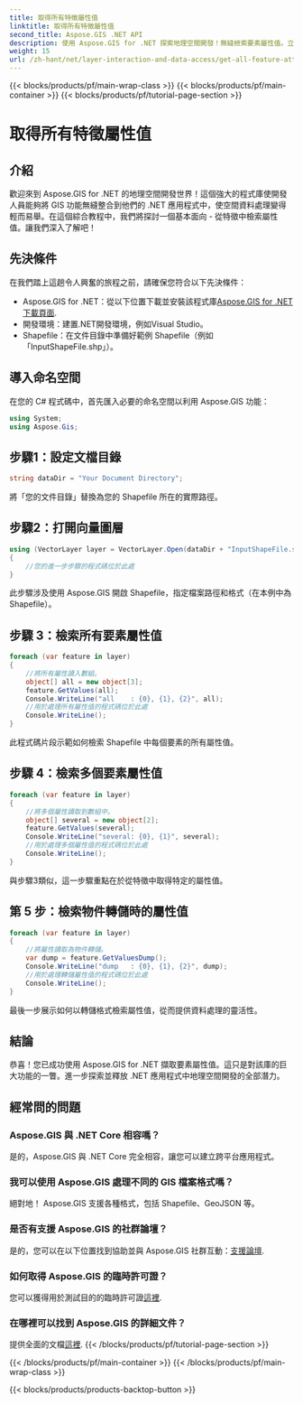 ```yaml
---
title: 取得所有特徵屬性值
linktitle: 取得所有特徵屬性值
second_title: Aspose.GIS .NET API
description: 使用 Aspose.GIS for .NET 探索地理空間開發！無縫檢索要素屬性值。立即下載，體驗空間程式設計冒險。
weight: 15
url: /zh-hant/net/layer-interaction-and-data-access/get-all-feature-attribute-values/
---
```


{{< blocks/products/pf/main-wrap-class >}}
{{< blocks/products/pf/main-container >}}
{{< blocks/products/pf/tutorial-page-section >}}

# 取得所有特徵屬性值

## 介紹
歡迎來到 Aspose.GIS for .NET 的地理空間開發世界！這個強大的程式庫使開發人員能夠將 GIS 功能無縫整合到他們的 .NET 應用程式中，使空間資料處理變得輕而易舉。在這個綜合教程中，我們將探討一個基本面向 - 從特徵中檢索屬性值。讓我們深入了解吧！
## 先決條件
在我們踏上這趟令人興奮的旅程之前，請確保您符合以下先決條件：
-  Aspose.GIS for .NET：從以下位置下載並安裝該程式庫[Aspose.GIS for .NET 下載頁面](https://releases.aspose.com/gis/net/).
- 開發環境：建置.NET開發環境，例如Visual Studio。
- Shapefile：在文件目錄中準備好範例 Shapefile（例如「InputShapeFile.shp」）。
## 導入命名空間
在您的 C# 程式碼中，首先匯入必要的命名空間以利用 Aspose.GIS 功能：
```csharp
using System;
using Aspose.Gis;
```
## 步驟1：設定文檔目錄
```csharp
string dataDir = "Your Document Directory";
```
將「您的文件目錄」替換為您的 Shapefile 所在的實際路徑。
## 步驟2：打開向量圖層
```csharp
using (VectorLayer layer = VectorLayer.Open(dataDir + "InputShapeFile.shp", Drivers.Shapefile))
{
    //您的進一步步驟的程式碼位於此處
}
```
此步驟涉及使用 Aspose.GIS 開啟 Shapefile，指定檔案路徑和格式（在本例中為 Shapefile）。
## 步驟 3：檢索所有要素屬性值
```csharp
foreach (var feature in layer)
{
    //將所有屬性讀入數組。
    object[] all = new object[3];
    feature.GetValues(all);
    Console.WriteLine("all    : {0}, {1}, {2}", all);
    //用於處理所有屬性值的程式碼位於此處
    Console.WriteLine();
}
```
此程式碼片段示範如何檢索 Shapefile 中每個要素的所有屬性值。
## 步驟 4：檢索多個要素屬性值
```csharp
foreach (var feature in layer)
{
    //將多個屬性讀取到數組中。
    object[] several = new object[2];
    feature.GetValues(several);
    Console.WriteLine("several: {0}, {1}", several);
    //用於處理多個屬性值的程式碼位於此處
    Console.WriteLine();
}
```
與步驟3類似，這一步驟重點在於從特徵中取得特定的屬性值。
## 第 5 步：檢索物件轉儲時的屬性值
```csharp
foreach (var feature in layer)
{
    //將屬性讀取為物件轉儲。
    var dump = feature.GetValuesDump();
    Console.WriteLine("dump   : {0}, {1}, {2}", dump);
    //用於處理轉儲屬性值的程式碼位於此處
    Console.WriteLine();
}
```
最後一步展示如何以轉儲格式檢索屬性值，從而提供資料處理的靈活性。
## 結論
恭喜！您已成功使用 Aspose.GIS for .NET 擷取要素屬性值。這只是對該庫的巨大功能的一瞥。進一步探索並釋放 .NET 應用程式中地理空間開發的全部潛力。
## 經常問的問題
### Aspose.GIS 與 .NET Core 相容嗎？
是的，Aspose.GIS 與 .NET Core 完全相容，讓您可以建立跨平台應用程式。
### 我可以使用 Aspose.GIS 處理不同的 GIS 檔案格式嗎？
絕對地！ Aspose.GIS 支援各種格式，包括 Shapefile、GeoJSON 等。
### 是否有支援 Aspose.GIS 的社群論壇？
是的，您可以在以下位置找到協助並與 Aspose.GIS 社群互動：[支援論壇](https://forum.aspose.com/c/gis/33).
### 如何取得 Aspose.GIS 的臨時許可證？
您可以獲得用於測試目的的臨時許可證[這裡](https://purchase.aspose.com/temporary-license/).
### 在哪裡可以找到 Aspose.GIS 的詳細文件？
提供全面的文檔[這裡](https://reference.aspose.com/gis/net/).
{{< /blocks/products/pf/tutorial-page-section >}}

{{< /blocks/products/pf/main-container >}}
{{< /blocks/products/pf/main-wrap-class >}}

{{< blocks/products/products-backtop-button >}}
